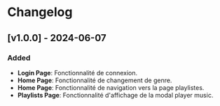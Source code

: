 # Changelog

## [v1.0.0] - 2024-06-07
### Added
- **Login Page**: Fonctionnalité de connexion.
- **Home Page**: Fonctionnalité de changement de genre.
- **Home Page**: Fonctionnalité de navigation vers la page playlistes.
- **Playlists Page**: Fonctionnalité d'affichage de la modal player music.
